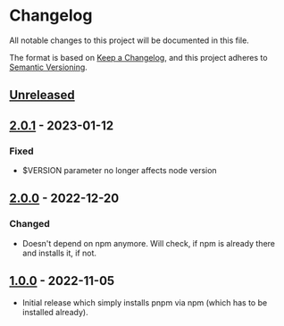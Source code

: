 # Changelog

All notable changes to this project will be documented in this file.

The format is based on [Keep a Changelog],
and this project adheres to [Semantic Versioning].

## [Unreleased]

## [2.0.1] - 2023-01-12

### Fixed

- $VERSION parameter no longer affects node version

## [2.0.0] - 2022-12-20

### Changed

- Doesn't depend on npm anymore. Will check, if npm is already there and installs it, if not.

## [1.0.0] - 2022-11-05

- Initial release which simply installs pnpm via npm (which has to be installed already).

<!-- Links -->
[keep a changelog]: https://keepachangelog.com/en/1.0.0/
[semantic versioning]: https://semver.org/spec/v2.0.0.html

<!-- Versions -->
[unreleased]: https://github.com/NicoVIII/devcontainer-features/compare/v2.0.1...HEAD
[2.0.1]: https://github.com/NicoVIII/devcontainer-features/compare/v2.0.0...v2.0.1
[2.0.0]: https://github.com/NicoVIII/devcontainer-features/compare/v1.0.0...v2.0.0
[1.0.0]: https://github.com/NicoVIII/devcontainer-features/releases/tag/v1.0.0
